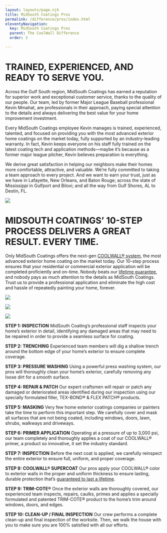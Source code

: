 ```yaml
---
layout: layouts/page.njk
title: MidSouth Coatings Pros
permalink: /difference/pros/index.html
eleventyNavigation:
  key: MidSouth Coatings Pros
  parent: The CoolWall Difference
  order: 3

---
```


<div class="grid-container pros">
<div class="left">

# TRAINED, EXPERIENCED, AND READY TO SERVE YOU.

Across the Gulf South region, MidSouth Coatings has earned a reputation for superior work and exceptional customer service, thanks to the quality of our people. Our team, led by former Major League Baseball professional Kevin Mmahat, are professionals in their approach, paying special attention to the details and always delivering the best value for your home improvement investment.

Every MidSouth Coatings employee Kevin manages is trained, experienced, talented, and focused on providing you with the most advanced exterior home coatings on the market today, fully supported by an industry-leading warranty. In fact, Kevin keeps everyone on his staff fully trained on the latest coating tech and application methods—maybe it’s because as a former major league pitcher, Kevin believes preparation is everything.

We derive great satisfaction in helping our neighbors make their homes more comfortable, attractive, and valuable. We’re fully committed to taking a team approach to every project. And we want to earn your trust, just as we have in Lafayette, New Orleans, and Baton Rouge; across the state of Mississippi in Gulfport and Biloxi; and all the way from Gulf Shores, AL to Destin, FL. 
</div>
<div class="right">

![](/static/img/kevinmmahat-320.jpg)

</div>
</div>

<div class="grid-container pros">
<div class="left">

# MIDSOUTH COATINGS’ 10-STEP PROCESS DELIVERS A GREAT RESULT. EVERY TIME.

Only MidSouth Coatings offers the next-gen [COOLWALL&reg; system](/difference), the most advanced exterior home coating on the market today. Our 10-step process ensures that your residential or commercial exterior application will be completed proficiently and on-time. Nobody beats our [lifetime guarantee](/difference/guarantee), and nobody pays as much attention to the details as MidSouth Coatings. Trust us to provide a professional application and eliminate the high cost and hassle of repeatedly painting your home, forever. 
</div>
<div class="right"></div>
</div>
<div class="grid-container pros">
<div class="left">

![](/static/img/MSC-midsouthpros-processpic1.jpg)

![](/static/img/MSC-midsouthpros-processpic2.jpg)

![](/static/img/MSC-midsouthpros-processpic3.jpg)

</div>

<div class="right steps">

**STEP 1: INSPECTION** MidSouth Coating’s professional staff inspects your home’s exterior in detail, identifying any damaged areas that may need to be repaired in order to provide a seamless surface for coating.

**STEP 2: TRENCHING** Experienced team members will dig a shallow trench around the bottom edge of your home’s exterior to ensure complete coverage.

**STEP 3: PRESSURE WASHING** Using a powerful press washing system, our pros will thoroughly clean your home’s exterior, carefully removing any loose dirt for a smooth surface.

**STEP 4: REPAIR & PATCH**  Our expert craftsmen will repair or patch any damaged or deteriorated areas identified during our inspection using our specially formulated filler, TEX-BOND&reg; & FLEX PATCH&reg; products.

**STEP 5: MASKING** Very few home exterior coatings companies or painters take the time to perform this important step. We carefully cover and mask all surfaces that are not being coated, including windows, doors, lawn, shrubs, walkways and driveways.

**STEP 6: PRIMER APPLICATION** Operating at a pressure of up to 3,000 psi, our team completely and thoroughly applies a coat of our COOLWALL&reg; primer, a product so innovative, it set the industry standard.

**STEP 7: INSPECTION** Before the next coat is applied, we carefully reinspect the entire exterior to ensure full, uniform, and proper coverage.

**STEP 8: COOLWALL&reg; SUPERCOAT** Our pros apply your COOLWALL&reg; color to exterior walls in the proper and uniform thickness to ensure lasting, durable protection that’s [guaranteed to last a lifetime](/difference/guarantee).

**STEP 9: TRIM-COTE&reg;** Once the exterior walls are thoroughly covered, our experienced team inspects, repairs, caulks, primes and applies a specially formulated and patented TRIM-COTE&reg; product to the home’s trim around windows, doors, and edges.

**STEP 10: CLEAN-UP / FINAL INSPECTION** Our crew performs a complete clean-up and final inspection of the worksite. Then, we walk the house with you to make sure you are 100% satisfied with all our efforts.

</div>
</div>